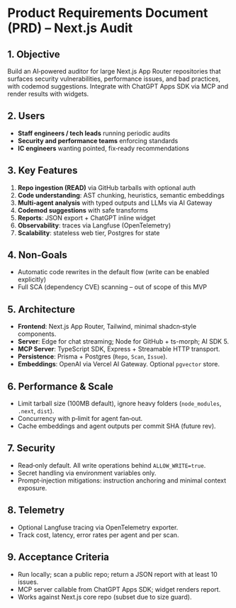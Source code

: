 # Product Requirements Document (PRD) – Next.js Audit

## 1. Objective

Build an AI‑powered auditor for large Next.js App Router repositories that surfaces security vulnerabilities, performance issues, and bad practices, with codemod suggestions. Integrate with ChatGPT Apps SDK via MCP and render results with widgets.

## 2. Users

- **Staff engineers / tech leads** running periodic audits
- **Security and performance teams** enforcing standards
- **IC engineers** wanting pointed, fix‑ready recommendations

## 3. Key Features

1. **Repo ingestion (READ)** via GitHub tarballs with optional auth
2. **Code understanding**: AST chunking, heuristics, semantic embeddings
3. **Multi‑agent analysis** with typed outputs and LLMs via AI Gateway
4. **Codemod suggestions** with safe transforms
5. **Reports**: JSON export + ChatGPT inline widget
6. **Observability**: traces via Langfuse (OpenTelemetry)
7. **Scalability**: stateless web tier, Postgres for state

## 4. Non‑Goals

- Automatic code rewrites in the default flow (write can be enabled explicitly)
- Full SCA (dependency CVE) scanning – out of scope of this MVP

## 5. Architecture

- **Frontend**: Next.js App Router, Tailwind, minimal shadcn‑style components.
- **Server**: Edge for chat streaming; Node for GitHub + ts-morph; AI SDK 5.
- **MCP Server**: TypeScript SDK, Express + Streamable HTTP transport.
- **Persistence**: Prisma + Postgres (`Repo`, `Scan`, `Issue`).
- **Embeddings**: OpenAI via Vercel AI Gateway. Optional `pgvector` store.

## 6. Performance & Scale

- Limit tarball size (100MB default), ignore heavy folders (`node_modules`, `.next`, `dist`).
- Concurrency with p‑limit for agent fan‑out.
- Cache embeddings and agent outputs per commit SHA (future rev).

## 7. Security

- Read‑only default. All write operations behind `ALLOW_WRITE=true`.
- Secret handling via environment variables only.
- Prompt‑injection mitigations: instruction anchoring and minimal context exposure.

## 8. Telemetry

- Optional Langfuse tracing via OpenTelemetry exporter.
- Track cost, latency, error rates per agent and per scan.

## 9. Acceptance Criteria

- Run locally; scan a public repo; return a JSON report with at least 10 issues.
- MCP server callable from ChatGPT Apps SDK; widget renders report.
- Works against Next.js core repo (subset due to size guard).
